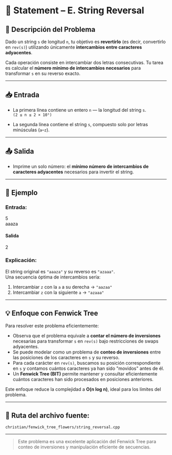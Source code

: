 # 📝 Statement – E. String Reversal

## 🧩 Descripción del Problema

Dado un string `s` de longitud `n`, tu objetivo es **revertirlo** (es decir, convertirlo en `rev(s)`) utilizando únicamente **intercambios entre caracteres adyacentes**.

Cada operación consiste en intercambiar dos letras consecutivas. Tu tarea es calcular el **número mínimo de intercambios necesarios** para transformar `s` en su reverso exacto.

---

## 📥 Entrada

- La primera línea contiene un entero `n` — la longitud del string `s`.  
  `(2 ≤ n ≤ 2 × 10⁵)`

- La segunda línea contiene el string `s`, compuesto solo por letras minúsculas (`a`–`z`).

---

## 📤 Salida

- Imprime un solo número: el **mínimo número de intercambios de caracteres adyacentes** necesarios para invertir el string.

---

## 🧠 Ejemplo
### Entrada:
5  
aaaza  

#### Salida
2  


### Explicación:
El string original es `"aaaza"` y su reverso es `"azaaa"`.  
Una secuencia óptima de intercambios sería:
1. Intercambiar `z` con la `a` a su derecha → `"aazaa"`
2. Intercambiar `z` con la siguiente `a` → `"azaaa"`

---

## 💡 Enfoque con Fenwick Tree

Para resolver este problema eficientemente:

- Observa que el problema equivale a **contar el número de inversiones** necesarias para transformar `s` en `rev(s)` bajo restricciones de swaps adyacentes.
- Se puede modelar como un problema de **conteo de inversiones** entre las posiciones de los caracteres en `s` y su reverso.
- Para cada carácter en `rev(s)`, buscamos su posición correspondiente en `s` y contamos cuántos caracteres ya han sido "movidos" antes de él.
- Un **Fenwick Tree (BIT)** permite mantener y consultar eficientemente cuántos caracteres han sido procesados en posiciones anteriores.

Este enfoque reduce la complejidad a **O(n log n)**, ideal para los límites del problema.

---

## 🧵 Ruta del archivo fuente:

`christian/fenwick_tree_flowers/string_reversal.cpp`

---

> Este problema es una excelente aplicación del Fenwick Tree para conteo de inversiones y manipulación eficiente de secuencias.
